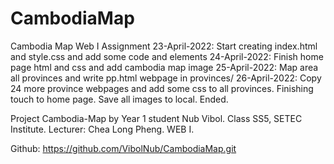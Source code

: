 # CambodiaMap
Cambodia Map Web I Assignment
23-April-2022: Start creating index.html and style.css and add some code and elements
24-April-2022: Finish home page html and css and add cambodia map image
25-April-2022: Map area all provinces and write pp.html webpage in provinces/
26-April-2022: Copy 24 more province webpages and add some css to all provinces. Finishing touch to home page. Save all images to local. Ended.

Project Cambodia-Map by Year 1 student Nub Vibol. Class SS5, SETEC Institute.
Lecturer: Chea Long Pheng. WEB I.

Github: https://github.com/VibolNub/CambodiaMap.git
